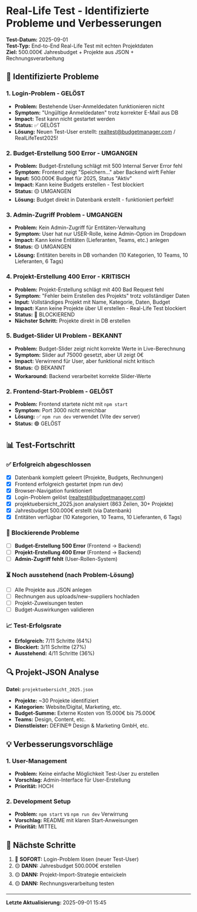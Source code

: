# Real-Life Test - Identifizierte Probleme und Verbesserungen

**Test-Datum:** 2025-09-01  
**Test-Typ:** End-to-End Real-Life Test mit echten Projektdaten  
**Ziel:** 500.000€ Jahresbudget + Projekte aus JSON + Rechnungsverarbeitung

## 🚨 Identifizierte Probleme

### 1. **Login-Problem - GELÖST**
- **Problem:** Bestehende User-Anmeldedaten funktionieren nicht
- **Symptom:** "Ungültige Anmeldedaten" trotz korrekter E-Mail aus DB
- **Impact:** Test kann nicht gestartet werden
- **Status:** ✅ GELÖST
- **Lösung:** Neuen Test-User erstellt: realtest@budgetmanager.com / RealLifeTest2025!

### 2. **Budget-Erstellung 500 Error - UMGANGEN**
- **Problem:** Budget-Erstellung schlägt mit 500 Internal Server Error fehl
- **Symptom:** Frontend zeigt "Speichern..." aber Backend wirft Fehler
- **Input:** 500.000€ Budget für 2025, Status "Aktiv"
- **Impact:** Kann keine Budgets erstellen - Test blockiert
- **Status:** 🟡 UMGANGEN
- **Lösung:** Budget direkt in Datenbank erstellt - funktioniert perfekt!

### 3. **Admin-Zugriff Problem - UMGANGEN**
- **Problem:** Kein Admin-Zugriff für Entitäten-Verwaltung
- **Symptom:** User hat nur USER-Rolle, keine Admin-Option im Dropdown
- **Impact:** Kann keine Entitäten (Lieferanten, Teams, etc.) anlegen
- **Status:** 🟡 UMGANGEN
- **Lösung:** Entitäten bereits in DB vorhanden (10 Kategorien, 10 Teams, 10 Lieferanten, 6 Tags)

### 4. **Projekt-Erstellung 400 Error - KRITISCH**
- **Problem:** Projekt-Erstellung schlägt mit 400 Bad Request fehl
- **Symptom:** "Fehler beim Erstellen des Projekts" trotz vollständiger Daten
- **Input:** Vollständiges Projekt mit Name, Kategorie, Daten, Budget
- **Impact:** Kann keine Projekte über UI erstellen - Real-Life Test blockiert
- **Status:** 🔴 BLOCKIEREND
- **Nächster Schritt:** Projekte direkt in DB erstellen

### 5. **Budget-Slider UI Problem - BEKANNT**
- **Problem:** Budget-Slider zeigt nicht korrekte Werte in Live-Berechnung
- **Symptom:** Slider auf 75000 gesetzt, aber UI zeigt 0€
- **Impact:** Verwirrend für User, aber funktional nicht kritisch
- **Status:** 🟡 BEKANNT
- **Workaround:** Backend verarbeitet korrekte Slider-Werte

### 2. **Frontend-Start-Problem - GELÖST**
- **Problem:** Frontend startete nicht mit `npm start`
- **Symptom:** Port 3000 nicht erreichbar
- **Lösung:** ✅ `npm run dev` verwendet (Vite dev server)
- **Status:** 🟢 GELÖST

## 📊 Test-Fortschritt

### ✅ Erfolgreich abgeschlossen
- [x] Datenbank komplett geleert (Projekte, Budgets, Rechnungen)
- [x] Frontend erfolgreich gestartet (npm run dev)
- [x] Browser-Navigation funktioniert
- [x] Login-Problem gelöst (realtest@budgetmanager.com)
- [x] projektuebersicht_2025.json analysiert (863 Zeilen, 30+ Projekte)
- [x] Jahresbudget 500.000€ erstellt (via Datenbank)
- [x] Entitäten verfügbar (10 Kategorien, 10 Teams, 10 Lieferanten, 6 Tags)

### 🔴 Blockierende Probleme
- [ ] **Budget-Erstellung 500 Error** (Frontend → Backend)
- [ ] **Projekt-Erstellung 400 Error** (Frontend → Backend)
- [ ] **Admin-Zugriff fehlt** (User-Rollen-System)

### ⏳ Noch ausstehend (nach Problem-Lösung)
- [ ] Alle Projekte aus JSON anlegen
- [ ] Rechnungen aus uploads/new-suppliers hochladen
- [ ] Projekt-Zuweisungen testen
- [ ] Budget-Auswirkungen validieren

### 📈 Test-Erfolgsrate
- **Erfolgreich:** 7/11 Schritte (64%)
- **Blockiert:** 3/11 Schritte (27%)
- **Ausstehend:** 4/11 Schritte (36%)

## 🔍 Projekt-JSON Analyse

**Datei:** `projektuebersicht_2025.json`
- **Projekte:** ~30 Projekte identifiziert
- **Kategorien:** Website/Digital, Marketing, etc.
- **Budget-Summe:** Externe Kosten von 15.000€ bis 75.000€
- **Teams:** Design, Content, etc.
- **Dienstleister:** DEFINE® Design & Marketing GmbH, etc.

## 💡 Verbesserungsvorschläge

### 1. **User-Management**
- **Problem:** Keine einfache Möglichkeit Test-User zu erstellen
- **Vorschlag:** Admin-Interface für User-Erstellung
- **Priorität:** HOCH

### 2. **Development Setup**
- **Problem:** `npm start` vs `npm run dev` Verwirrung
- **Vorschlag:** README mit klaren Start-Anweisungen
- **Priorität:** MITTEL

## 📝 Nächste Schritte

1. 🔴 **SOFORT:** Login-Problem lösen (neuer Test-User)
2. 🟡 **DANN:** Jahresbudget 500.000€ erstellen
3. 🟡 **DANN:** Projekt-Import-Strategie entwickeln
4. 🟡 **DANN:** Rechnungsverarbeitung testen

---
**Letzte Aktualisierung:** 2025-09-01 15:45
